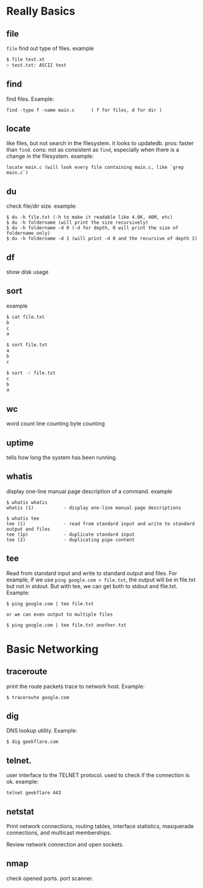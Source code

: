 # Really Basics
## file
`file` find out type of files.
example
```bash
$ file test.xt
> test.txt: ASCII text
```

## find
find files. Example:
```
find -type f -name main.c      ( f for files, d for dir )
```

## locate
like files, but not search in the filesystem. it looks to updatedb. pros: faster than `find`. cons: not as consistent as `find`, especially when there is a change in the filesystem.
example:
```
locate main.c (will look every file containing main.c, like `grep main.c`)
```

## du
check file/dir size.
example:
```
$ du -h file.txt (-h to make it readable like 4.0K, 46M, etc)
$ du -h foldername (will print the size recursively)
$ du -h foldername -d 0 (-d for depth, 0 will print the size of foldername only)
$ du -h foldername -d 1 (will print -d 0 and the recursive of depth 1)
```
## df
show disk usage
## sort
example
```bash
$ cat file.txt
b
c
a

$ sort file.txt
a
b
c

$ sort -r file.txt
c
b
a
```

## wc
word count
line counting
byte counting

## uptime
tells how long the system has been running.

## whatis
display one-line manual page description of a command. example
```
$ whatis whatis
whatis (1)           - display one-line manual page descriptions

$ whatis tee
tee (1)              - read from standard input and write to standard output and files
tee (1p)             - duplicate standard input
tee (2)              - duplicating pipe content
```

## tee
Read from standard input and write to standard output and files. For example, if we use `ping google.com > file.txt`,  the output will be in file.txt but not in stdout. But with tee, we can get both to stdout and file.txt. Example:
```
$ ping google.com | tee file.txt

or we can even output to multiple files

$ ping google.com | tee file.txt another.txt
```

# Basic Networking
## traceroute
print the route packets trace to network host.
Example:
```
$ traceroute google.com
```

## dig
DNS lookup utility. Example:
```
$ dig geekflare.com
```

## telnet.
user interface to the TELNET protocol. used to check if the connection is ok. example:
```
telnet geekflare 443
```

## netstat
Print network connections, routing tables, interface statistics, masquerade connections, and multicast memberships.

Review network connection and open sockets.

## nmap
check opened ports. port scanner.